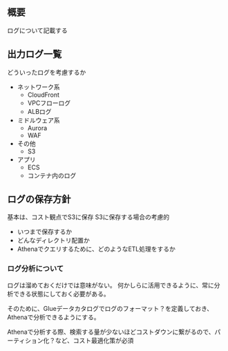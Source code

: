 ## 概要
ログについて記載する

## 出力ログ一覧
どういったログを考慮するか

- ネットワーク系
    - CloudFront
    - VPCフローログ
    - ALBログ
- ミドルウェア系
    - Aurora
    - WAF
- その他
    - S3
- アプリ
    - ECS
    - コンテナ内のログ

## ログの保存方針
基本は、コスト観点でS3に保存
S3に保存する場合の考慮的
- いつまで保存するか
- どんなディレクトリ配置か
- Athenaでクエリするために、どのようなETL処理をするか

### ログ分析について
ログは溜めておくだけでは意味がない。
何かしらに活用できるように、常に分析できる状態にしておく必要がある。

そのために、Glueデータカタログでログのフォーマット？を定義しておき、Athenaで分析できるようにする。

Athenaで分析する際、検索する量が少ないほどコストダウンに繋がるので、パーティション化？など、コスト最適化策が必須


